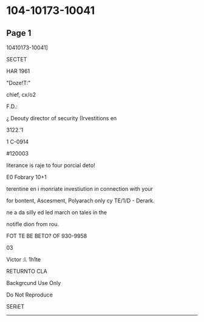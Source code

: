 # 104-10173-10041

## Page 1

10410173-10041]

SECTET

HAR 1961

"Doze!T:"

chief, cx/o2

F.D.:

¿ Deouty director of security (Irvestitions en

3122.'1

1 C-0914

#120003

literance is raje to four porcial deto!

E0 Fobrary 10+1

terentine en i monriate investiution in connection with your

for bontent, Ascesment, Polyarach only cy TE/1/D - Derark.

ne a da silly ed led march on tales in the

notifle dion from rou.

FOT TE BE BETO? OF 930-9958

03

Victor :l. 1h1te

RETURNTO CLA

Backgrcund Use Only

Do Not Reproduce

SERiET

---

